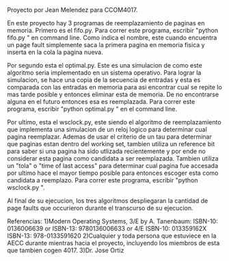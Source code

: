 Proyecto por Jean Melendez para CCOM4017.

En este proyecto hay 3 programas de reemplazamiento de paginas en memoria. Primero es el fifo.py. Para correr este programa, escribir "python fifo.py <Number of physical memory pages> <access sequence file>" en command line. Como indica el nombre, este cuando encuentra un page fault simplemente saca la primera pagina en memoria fisica y inserta en la cola la pagina nueva.

Por segundo esta el optimal.py. Este es una simulacion de como este algoritmo seria implementado en un sistema operativo. Para lograr la simulacion, se hace una copia de la secuencia de entradas y esta es comparada con las entradas en memoria para asi encontrar cual se repite lo mas tarde posible y entonces eliminar esta de memoria. De no encontrarse alguna en el futuro entonces esa es reemplazada. Para correr este programa, escribir "python optimal.py <Number of physical memory pages> <access sequence file>" en el command line.

Por ultimo, esta el wsclock.py, este siendo el algoritmo de reemplazamiento que implementa una simulacion de un reloj logico para determinar cual pagina reemplazar. Ademas de usar el criterio de un tau para determinar que paginas estan dentro del working set, tambien utiliza un reference bit para saber si una pagina ha sido utlizada recientemente y por ende no considerar esta pagina como candidata a ser reemplazada. Tambien utiliza un "tola" o "time of last access" para determinar cual pagina fue accesada por ultimo hace el mayor tiempo posible para entonces escoger esta como candidata a reemplazo. Para correr este programa, escribir "python wsclock.py <Number of physical memory pages> <tau> <access sequence file>".

Al final de su ejecucion, los tres algoritmos despliegaran la cantidad de page faults que occurieron durante el transcurso de su ejecucion. 

Referencias:
1)Modern Operating Systems, 3/E by A. Tanenbaum: ISBN-10: 0136006639 or ISBN-13: 9780136006633 or 4/E ISBN-10: 013359162X ISBN-13: 978-0133591620 
2)Cualquier y toda persona que estuviece en la AECC durante mientras hacia el proyecto, incluyendo los miembros de esta que tambien cogen 4017. 
3)Dr. Jose Ortiz